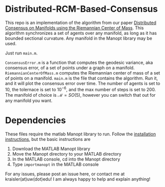 # Distributed-RCM-Based-Consensus

This repo is an implementation of the algorithm from our paper [Distributed Consensus on Manifolds
using the Riemannian Center of Mass](https://par.nsf.gov/biblio/10422995). This algorithm synchronizes a set of agents over any manifold, as long as it has bounded sectional curvature. Any manifold in the Manopt library may be used.  

Just run ``main.m``.

``ConsensusError.m`` is a function that computes the geodesic variance, aka consensus error, of a set of points under a graph on a manifold. ``RiemannianCenterOfMass.m`` computes the Riemannian center of mass of a set of points on a manifold. ``main.m`` is the file that contains the algorithm. Run it, and it will plot the consensus error over time. The number of agents is set to 10, the tolernace is set to $10^{-6}$, and the max number of steps is set to 200. The manifold of choice is $\mathcal{M}=SO(5)$, however you can switch that out for any manifold you want. 

# Dependencies
These files require the matlab Manopt library to run. Follow the [installation instructions](https://www.manopt.org/downloads.html), but the basic instructions are
1. Download the MATLAB Manopt library
2. Move the Manopt directory to your MATLAB directory
3. In the MATLAB console, cd into the Manopt directory
4. Type ``importmanopt`` in the MATLAB console


For any issues, please post an issue here, or contact me at kraisler(at)uw(dot)edu! I am always happy to help and explain anything!  
